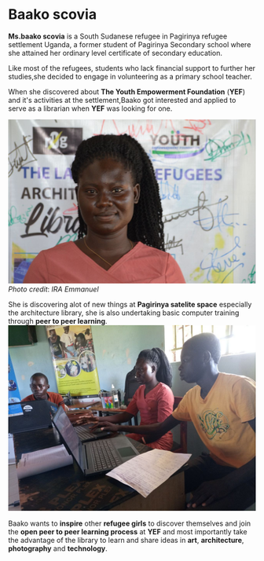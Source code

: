 # Baako scovia
**Ms.baako scovia** is a South Sudanese refugee in Pagirinya refugee settlement Uganda, a former student of Pagirinya Secondary school where she attained her ordinary level certificate of secondary education.

Like most of the refugees, students who lack financial support to further her studies,she decided to engage in volunteering as a primary school teacher.

When she discovered about **The Youth Empowerment Foundation** (**YEF**) and it's activities at the settlement,Baako got interested and applied to serve as a librarian when **YEF** was looking for one.

![](images/IMG_20220512_205503_254.jpg)
*Photo credit*: *IRA Emmanuel*

She is discovering alot of new things at **Pagirinya satelite space** especially the architecture library, she is also undertaking basic computer training through **peer to peer learning**.
![](images/IMG_20220513_004723_158.jpg)

Baako wants to **inspire** other **refugee girls** to discover themselves and join the **open peer to peer learning process** at **YEF** and most importantly take the advantage of the library to learn and share ideas in **art**, **architecture**, **photography** and **technology**.
